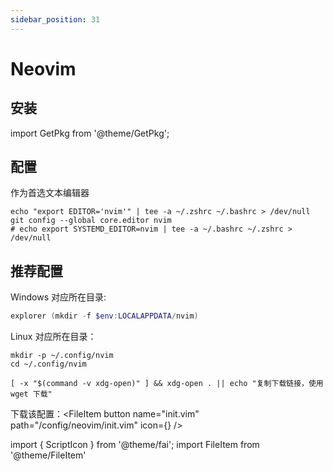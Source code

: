 ```yaml
---
sidebar_position: 31
---
```


# Neovim

## 安装

import GetPkg from '@theme/GetPkg';

<GetPkg name="neovim" dnf apt scoop pacman />

## 配置

作为首选文本编辑器

```shell
echo "export EDITOR='nvim'" | tee -a ~/.zshrc ~/.bashrc > /dev/null
git config --global core.editor nvim
# echo export SYSTEMD_EDITOR=nvim | tee -a ~/.bashrc ~/.zshrc > /dev/null
```

## 推荐配置

Windows 对应所在目录:

```powershell
explorer (mkdir -f $env:LOCALAPPDATA/nvim)
```

Linux 对应所在目录：

```shell
mkdir -p ~/.config/nvim
cd ~/.config/nvim

[ -x "$(command -v xdg-open)" ] && xdg-open . || echo "复制下载链接，使用 wget 下载"
```

下载该配置：<FileItem button name="init.vim" path="/config/neovim/init.vim" icon={<ScriptIcon />} />

import { ScriptIcon } from '@theme/fai';
import FileItem from '@theme/FileItem'
